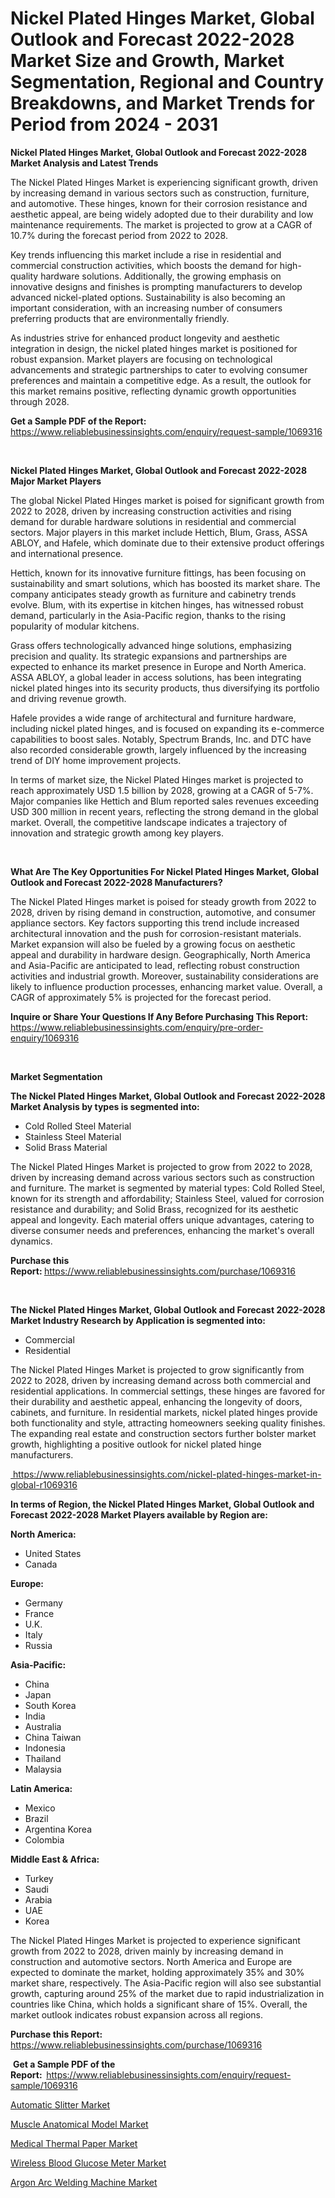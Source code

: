 <p><h1>Nickel Plated Hinges Market, Global Outlook and Forecast 2022-2028 Market Size and Growth, Market Segmentation, Regional and Country Breakdowns, and Market Trends for Period from 2024 -  2031</h1></p><p><strong>Nickel Plated Hinges Market, Global Outlook and Forecast 2022-2028 Market Analysis and Latest Trends</strong></p>
<p><p>The Nickel Plated Hinges Market is experiencing significant growth, driven by increasing demand in various sectors such as construction, furniture, and automotive. These hinges, known for their corrosion resistance and aesthetic appeal, are being widely adopted due to their durability and low maintenance requirements. The market is projected to grow at a CAGR of 10.7% during the forecast period from 2022 to 2028. </p><p>Key trends influencing this market include a rise in residential and commercial construction activities, which boosts the demand for high-quality hardware solutions. Additionally, the growing emphasis on innovative designs and finishes is prompting manufacturers to develop advanced nickel-plated options. Sustainability is also becoming an important consideration, with an increasing number of consumers preferring products that are environmentally friendly. </p><p>As industries strive for enhanced product longevity and aesthetic integration in design, the nickel plated hinges market is positioned for robust expansion. Market players are focusing on technological advancements and strategic partnerships to cater to evolving consumer preferences and maintain a competitive edge. As a result, the outlook for this market remains positive, reflecting dynamic growth opportunities through 2028.</p></p>
<p><strong>Get a Sample PDF of the Report:&nbsp;</strong> <a href="https://www.reliablebusinessinsights.com/enquiry/request-sample/1069316">https://www.reliablebusinessinsights.com/enquiry/request-sample/1069316</a></p>
<p>&nbsp;</p>
<p><strong>Nickel Plated Hinges Market, Global Outlook and Forecast 2022-2028 Major Market Players</strong></p>
<p><p>The global Nickel Plated Hinges market is poised for significant growth from 2022 to 2028, driven by increasing construction activities and rising demand for durable hardware solutions in residential and commercial sectors. Major players in this market include Hettich, Blum, Grass, ASSA ABLOY, and Hafele, which dominate due to their extensive product offerings and international presence.</p><p>Hettich, known for its innovative furniture fittings, has been focusing on sustainability and smart solutions, which has boosted its market share. The company anticipates steady growth as furniture and cabinetry trends evolve. Blum, with its expertise in kitchen hinges, has witnessed robust demand, particularly in the Asia-Pacific region, thanks to the rising popularity of modular kitchens.</p><p>Grass offers technologically advanced hinge solutions, emphasizing precision and quality. Its strategic expansions and partnerships are expected to enhance its market presence in Europe and North America. ASSA ABLOY, a global leader in access solutions, has been integrating nickel plated hinges into its security products, thus diversifying its portfolio and driving revenue growth.</p><p>Hafele provides a wide range of architectural and furniture hardware, including nickel plated hinges, and is focused on expanding its e-commerce capabilities to boost sales. Notably, Spectrum Brands, Inc. and DTC have also recorded considerable growth, largely influenced by the increasing trend of DIY home improvement projects.</p><p>In terms of market size, the Nickel Plated Hinges market is projected to reach approximately USD 1.5 billion by 2028, growing at a CAGR of 5-7%. Major companies like Hettich and Blum reported sales revenues exceeding USD 300 million in recent years, reflecting the strong demand in the global market. Overall, the competitive landscape indicates a trajectory of innovation and strategic growth among key players.</p></p>
<p>&nbsp;</p>
<p><strong>What Are The Key Opportunities For Nickel Plated Hinges Market, Global Outlook and Forecast 2022-2028 Manufacturers?</strong></p>
<p><p>The Nickel Plated Hinges market is poised for steady growth from 2022 to 2028, driven by rising demand in construction, automotive, and consumer appliance sectors. Key factors supporting this trend include increased architectural innovation and the push for corrosion-resistant materials. Market expansion will also be fueled by a growing focus on aesthetic appeal and durability in hardware design. Geographically, North America and Asia-Pacific are anticipated to lead, reflecting robust construction activities and industrial growth. Moreover, sustainability considerations are likely to influence production processes, enhancing market value. Overall, a CAGR of approximately 5% is projected for the forecast period.</p></p>
<p><strong>Inquire or Share Your Questions If Any Before Purchasing This Report:</strong> <a href="https://www.reliablebusinessinsights.com/enquiry/pre-order-enquiry/1069316">https://www.reliablebusinessinsights.com/enquiry/pre-order-enquiry/1069316</a></p>
<p>&nbsp;</p>
<p><strong>Market Segmentation</strong></p>
<p><strong>The Nickel Plated Hinges Market, Global Outlook and Forecast 2022-2028 Market Analysis by types is segmented into:</strong></p>
<p><ul><li>Cold Rolled Steel Material</li><li>Stainless Steel Material</li><li>Solid Brass Material</li></ul></p>
<p><p>The Nickel Plated Hinges Market is projected to grow from 2022 to 2028, driven by increasing demand across various sectors such as construction and furniture. The market is segmented by material types: Cold Rolled Steel, known for its strength and affordability; Stainless Steel, valued for corrosion resistance and durability; and Solid Brass, recognized for its aesthetic appeal and longevity. Each material offers unique advantages, catering to diverse consumer needs and preferences, enhancing the market's overall dynamics.</p></p>
<p><strong>Purchase this Report:&nbsp;</strong><a href="https://www.reliablebusinessinsights.com/purchase/1069316">https://www.reliablebusinessinsights.com/purchase/1069316</a></p>
<p>&nbsp;</p>
<p><strong>The Nickel Plated Hinges Market, Global Outlook and Forecast 2022-2028 Market Industry Research by Application is segmented into:</strong></p>
<p><ul><li>Commercial</li><li>Residential</li></ul></p>
<p><p>The Nickel Plated Hinges Market is projected to grow significantly from 2022 to 2028, driven by increasing demand across both commercial and residential applications. In commercial settings, these hinges are favored for their durability and aesthetic appeal, enhancing the longevity of doors, cabinets, and furniture. In residential markets, nickel plated hinges provide both functionality and style, attracting homeowners seeking quality finishes. The expanding real estate and construction sectors further bolster market growth, highlighting a positive outlook for nickel plated hinge manufacturers.</p></p>
<p><a href="https://www.reliablebusinessinsights.com/nickel-plated-hinges-market-in-global-r1069316">&nbsp;https://www.reliablebusinessinsights.com/nickel-plated-hinges-market-in-global-r1069316</a></p>
<p><strong>In terms of Region, the Nickel Plated Hinges Market, Global Outlook and Forecast 2022-2028 Market Players available by Region are:</strong></p>
<p>
    <p> <strong> North America: </strong>
        <ul>
            <li>United States</li>
            <li>Canada</li>
        </ul>
        </p> 
    <p> <strong> Europe: </strong>
        <ul>
            <li>Germany</li>
            <li>France</li>
            <li>U.K.</li>
            <li>Italy</li>
            <li>Russia</li>
        </ul>
        </p> 
    <p> <strong> Asia-Pacific: </strong>
        <ul>
            <li>China</li>
            <li>Japan</li>
            <li>South Korea</li>
            <li>India</li>
            <li>Australia</li>
            <li>China Taiwan</li>
            <li>Indonesia</li>
            <li>Thailand</li>
            <li>Malaysia</li>
        </ul>
        </p> 
    <p> <strong> Latin America: </strong>
        <ul>
            <li>Mexico</li>
            <li>Brazil</li>
            <li>Argentina Korea</li>
            <li>Colombia</li>
        </ul>
        </p> 
    <p> <strong> Middle East & Africa: </strong>
        <ul>
            <li>Turkey</li>
            <li>Saudi</li>
            <li>Arabia</li>
            <li>UAE</li>
            <li>Korea</li>
        </ul>
    </p>
    </p>
<p><p>The Nickel Plated Hinges Market is projected to experience significant growth from 2022 to 2028, driven mainly by increasing demand in construction and automotive sectors. North America and Europe are expected to dominate the market, holding approximately 35% and 30% market share, respectively. The Asia-Pacific region will also see substantial growth, capturing around 25% of the market due to rapid industrialization in countries like China, which holds a significant share of 15%. Overall, the market outlook indicates robust expansion across all regions.</p></p>
<p><strong>Purchase this Report: </strong><a href="https://www.reliablebusinessinsights.com/purchase/1069316">https://www.reliablebusinessinsights.com/purchase/1069316</a></p>
<p>&nbsp;<strong>Get a Sample PDF of the Report:&nbsp;&nbsp;</strong><a href="https://www.reliablebusinessinsights.com/enquiry/request-sample/1069316">https://www.reliablebusinessinsights.com/enquiry/request-sample/1069316</a></p>
<p><strong></strong></p>
<p><p><a href="https://www.linkedin.com/pulse/automatic-slitter-market-size-share-analysis-growth-trends-qdnxe?trackingId=99s7bpp2dJB1SO5xQqV8Pw%3D%3D">Automatic Slitter Market</a></p><p><a href="https://www.linkedin.com/pulse/muscle-anatomical-model-market-trends-analysis-opportunities-65zze?trackingId=ggveuP4VbXu6pO%2BDv3AMwA%3D%3D">Muscle Anatomical Model Market</a></p><p><a href="https://www.linkedin.com/pulse/global-medical-thermal-paper-market-size-share-analysis-yatce?trackingId=rG8QUJT4mnm2Ttc0m1F6ag%3D%3D">Medical Thermal Paper Market</a></p><p><a href="https://www.linkedin.com/pulse/wireless-blood-glucose-meter-industry-insights-report-analyzing-parje?trackingId=V9BkZndXR4KvvEZIp9cwGw%3D%3D">Wireless Blood Glucose Meter Market</a></p><p><a href="https://www.linkedin.com/pulse/global-argon-arc-welding-machine-market-size-expected-reach-dhm7e?trackingId=EIPLgswbSIK7a%2Bp4ojrznA%3D%3D">Argon Arc Welding Machine Market</a></p></p>
